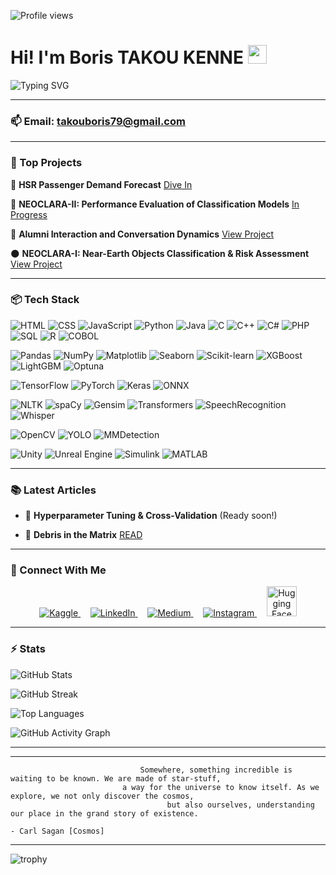 ![Profile views](https://komarev.com/ghpvc/?username=Takou07)


# Hi! I'm Boris TAKOU KENNE <img src="https://media.giphy.com/media/hvRJCLFzcasrR4ia7z/giphy.gif" width="30px"/>

![Typing SVG](https://readme-typing-svg.herokuapp.com?font=Fira+Code&weight=500&size=22&pause=1000&color=00A6FF&center=false&vCenter=true&width=1000&lines=🧠+Digital+Twin+Engineer+%7C+🖼️+Computer+Vision+%7C+🗣️+Speech+Recognition;🗄️+Databases+%7C+🤖+Machine+Learning+%7C+🧬+Deep+Learning;⚙️+Data+Engineering+%7C+📊+Data+Science;🌍+Together+we+can+change+the+world)


---
### 📫 Email: [takouboris79@gmail.com](mailto:takouboris79@gmail.com)



---

### 🌟 Top Projects

 🚄 **HSR Passenger Demand Forecast** [Dive In](https://github.com/Yusuf-Abol/JetRail-Traffic-Forecasting)
   
 🔭 **NEOCLARA-II: Performance Evaluation of Classification Models** [In Progress](https://github.com/Yusuf-Abol/NEOCLARA-II)

 💬 **Alumni Interaction and Conversation Dynamics** [View Project](https://github.com/Yusuf-Abol/Alumni-Interaction-and-Conversation-Dynamics-NLP)
 
 🌑 **NEOCLARA-I: Near-Earth Objects Classification & Risk Assessment** [View Project](https://github.com/Yusuf-Abol/NEOCLARA-I)


---

### 📦 Tech Stack

<!-- Langages de programmation -->
![HTML](https://img.shields.io/badge/HTML5-E34F26?style=for-the-badge&logo=html5&logoColor=white)
![CSS](https://img.shields.io/badge/CSS3-1572B6?style=for-the-badge&logo=css3&logoColor=white)
![JavaScript](https://img.shields.io/badge/JavaScript-F7DF1E?style=for-the-badge&logo=javascript&logoColor=black)
![Python](https://img.shields.io/badge/Python-3776AB?style=for-the-badge&logo=python&logoColor=white)
![Java](https://img.shields.io/badge/Java-ED8B00?style=for-the-badge&logo=java&logoColor=white)
![C](https://img.shields.io/badge/C-00599C?style=for-the-badge&logo=c&logoColor=white)
![C++](https://img.shields.io/badge/C++-00599C?style=for-the-badge&logo=c%2B%2B&logoColor=white)
![C#](https://img.shields.io/badge/C%23-239120?style=for-the-badge&logo=c-sharp&logoColor=white)
![PHP](https://img.shields.io/badge/PHP-777BB4?style=for-the-badge&logo=php&logoColor=white)
![SQL](https://img.shields.io/badge/SQL-4479A1?style=for-the-badge&logo=postgresql&logoColor=white)
![R](https://img.shields.io/badge/R-276DC3?style=for-the-badge&logo=r&logoColor=white)
![COBOL](https://img.shields.io/badge/COBOL-2C2255?style=for-the-badge&logo=gnu&logoColor=white)

<!-- Outils Data Science / ML -->
![Pandas](https://img.shields.io/badge/Pandas-150458?style=for-the-badge&logo=pandas&logoColor=white)
![NumPy](https://img.shields.io/badge/NumPy-013243?style=for-the-badge&logo=numpy&logoColor=white)
![Matplotlib](https://img.shields.io/badge/Matplotlib-11557C?style=for-the-badge&logo=plotly&logoColor=white)
![Seaborn](https://img.shields.io/badge/Seaborn-3776AB?style=for-the-badge&logo=python&logoColor=white)
![Scikit-learn](https://img.shields.io/badge/Scikit--Learn-F7931E?style=for-the-badge&logo=scikit-learn&logoColor=white)
![XGBoost](https://img.shields.io/badge/XGBoost-A4353A?style=for-the-badge&logo=python&logoColor=white)
![LightGBM](https://img.shields.io/badge/LightGBM-8CBF3F?style=for-the-badge&logo=python&logoColor=white)
![Optuna](https://img.shields.io/badge/Optuna-005B9A?style=for-the-badge&logo=python&logoColor=white)

<!-- Deep Learning -->
![TensorFlow](https://img.shields.io/badge/TensorFlow-FF6F00?style=for-the-badge&logo=tensorflow&logoColor=white)
![PyTorch](https://img.shields.io/badge/PyTorch-EE4C2C?style=for-the-badge&logo=pytorch&logoColor=white)
![Keras](https://img.shields.io/badge/Keras-D00000?style=for-the-badge&logo=keras&logoColor=white)
![ONNX](https://img.shields.io/badge/ONNX-005CED?style=for-the-badge&logo=onnx&logoColor=white)

<!-- NLP / Speech -->
![NLTK](https://img.shields.io/badge/NLTK-3.6.3-yellowgreen?style=for-the-badge&logo=python&logoColor=white)
![spaCy](https://img.shields.io/badge/spaCy-09A3D5?style=for-the-badge&logo=spacy&logoColor=white)
![Gensim](https://img.shields.io/badge/Gensim-4.1.2-green?style=for-the-badge&logo=python&logoColor=white)
![Transformers](https://img.shields.io/badge/Transformers-HuggingFace-yellow?style=for-the-badge&logo=huggingface&logoColor=black)
![SpeechRecognition](https://img.shields.io/badge/SpeechRecognition-FFB6C1?style=for-the-badge&logo=google&logoColor=black)
![Whisper](https://img.shields.io/badge/OpenAI-Whisper-blue?style=for-the-badge&logo=openai&logoColor=white)

<!-- Computer Vision -->
![OpenCV](https://img.shields.io/badge/OpenCV-27338E?style=for-the-badge&logo=opencv&logoColor=white)
![YOLO](https://img.shields.io/badge/YOLOv8-FF0000?style=for-the-badge&logo=yolov5&logoColor=white)
![MMDetection](https://img.shields.io/badge/MMDetection-00599C?style=for-the-badge&logo=python&logoColor=white)

<!-- Digital Twin / Simulation -->
![Unity](https://img.shields.io/badge/Unity-000000?style=for-the-badge&logo=unity&logoColor=white)
![Unreal Engine](https://img.shields.io/badge/Unreal-Engine-0E1128?style=for-the-badge&logo=unrealengine&logoColor=white)
![Simulink](https://img.shields.io/badge/Simulink-0076A8?style=for-the-badge&logo=mathworks&logoColor=white)
![MATLAB](https://img.shields.io/badge/MATLAB-0076A8?style=for-the-badge&logo=mathworks&logoColor=white)


---

### 📚 Latest Articles

- 📝 **Hyperparameter Tuning & Cross-Validation** (Ready soon!)

- 📖 **Debris in the Matrix** [READ](https://medium.com/@yusufabolarinwa/debris-in-the-matrix-0ae923a39f0d) 




---

### 💬 Connect With Me

<p align="center">
  <a href="https://www.kaggle.com/boristakou" target="_blank">
    <img src="https://img.icons8.com/external-tal-revivo-shadow-tal-revivo/48/000000/external-kaggle-an-online-community-of-data-scientists-and-machine-learners-owned-by-google-logo-shadow-tal-revivo.png" alt="Kaggle" />
  </a>
  &nbsp;&nbsp;&nbsp;
  <a href="https://www.linkedin.com/in/boris-takou-kenne-948895253" target="_blank">
    <img src="https://img.icons8.com/color/48/000000/linkedin.png" alt="LinkedIn" />
  </a>
  &nbsp;&nbsp;&nbsp;
  <a href="https://medium.com/@takouboris79" target="_blank">
    <img src="https://img.icons8.com/ios-filled/48/000000/medium-monogram.png" alt="Medium" />
  </a>
  &nbsp;&nbsp;&nbsp;
  <a href="https://www.instagram.com/kenne_boris07/" target="_blank">
    <img src="https://img.icons8.com/color/48/000000/instagram-new.png" alt="Instagram" />
  </a>
  &nbsp;&nbsp;&nbsp;
  <a href="https://huggingface.co/BorisKenne07" target="_blank">
    <img src="https://huggingface.co/front/assets/huggingface_logo-noborder.svg" alt="Hugging Face" width="48" />
  </a>
</p>


---
### ⚡ Stats 


![GitHub Stats](https://github-readme-stats.vercel.app/api?username=Takou07&show_icons=true&theme=react)

![GitHub Streak](https://github-readme-streak-stats-salesp07.vercel.app/?user=Takou07&count_private=true&theme=react&border_radius=10&hide_border=false)

![Top Languages](https://github-readme-stats.vercel.app/api/top-langs/?username=Takou07&layout=compact&theme=react)


![GitHub Activity Graph](https://github-readme-activity-graph.vercel.app/graph?username=Takou07&theme=react-dark)


---
---


                                 Somewhere, something incredible is waiting to be known. We are made of star-stuff,
                             a way for the universe to know itself. As we explore, we not only discover the cosmos, 
                                       but also ourselves, understanding our place in the grand story of existence.
                                                                                              - Carl Sagan [Cosmos]
---

![trophy](https://github-profile-trophy.vercel.app/?username=Takou07&theme=dark)
<!---
Yusuf-Abol/Yusuf-Abol is a ✨ special ✨ repository because its `README.md` (this file) appears on your GitHub profile.
You can click the Preview link to take a look at your changes.
--->
